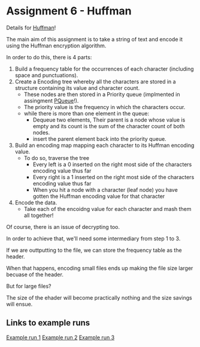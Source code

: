# Assignment 6 - Huffman 

Details for [Huffman][1]!

The main aim of this assignment is to take a string of text and encode it using the Huffman encryption algorithm.

In order to do this, there is 4 parts:
1. Build a frequency table for the occurrences of each character (including space and punctuations).
2. Create a Encoding tree whereby all the characters are stored in a structure containing its value and character count.
    * These nodes are then stored in a Priority queue (implmented in assingment [PQueue][2]!). 
    * The priority value is the frequency in which the characters occur.
    * while there is more than one element in the queue:
        * Dequeue two elements, Their parent is a node whose value is empty and its count is the sum of the character count of both nodes.
        * insert the parent element back into the priority queue.
3. Build an encoding map mapping each character to its Huffman encoding value.
    * To do so, traverse the tree
        * Every left is a 0 inserted on the right most side of the characters encoding value thus far
        * Every right is a 1 inserted on the right most side of the characters encoding value thus far
        * When you hit a node with a character (leaf node) you have gotten the Huffman encoding value for that character
4. Encode the data.
    * Take each of the encoidng value for each character and mash them all together!

Of course, there is an issue of decrypting too.

In order to achieve that, we'll need some intermediary from step 1 to 3.

If we are outtputting to the file, we can store the frequency table as the header.

When that happens, encoding small files ends up making the file size larger becuase of the header.

But for large files?

The size of the ehader will become practically nothing and the size savings will ensue.

## Links to example runs

[Example run 1][3]
[Example run 2][4]
[Example run 3][5]

[1]: http://web.stanford.edu/class/archive/cs/cs106b/cs106b.1164//assn/huffman.html
[2]: ../Assignment_5_-_Priority_queue/ 
[3]: http://web.stanford.edu/class/archive/cs/cs106b/cs106b.1164/assnFiles/huffman/output/expected-output-7.txt
[4]: http://web.stanford.edu/class/archive/cs/cs106b/cs106b.1164/assnFiles/huffman/output/expected-output-3.txt
[5]: http://web.stanford.edu/class/archive/cs/cs106b/cs106b.1164/assnFiles/huffman/output/expected-output-6.txt